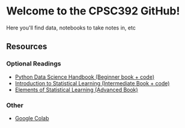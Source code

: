 # Welcome to the CPSC392 GitHub!

Here you'll find data, notebooks to take notes in, etc

## Resources

### Optional Readings
* [Python Data Science Handbook (Beginner book + code)](https://jakevdp.github.io/PythonDataScienceHandbook/)
* [Introduction to Statistical Learning (Intermediate Book + code)](https://www.statlearning.com)
* [Elements of Statistical Learning (Advanced Book)](https://hastie.su.domains/ElemStatLearn/)
### Other
* [Google Colab](https://colab.research.google.com)
